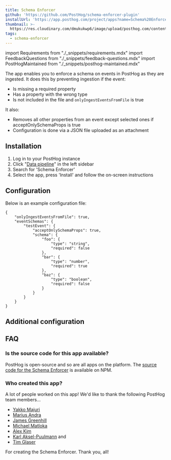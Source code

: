 ```yaml
---
title: Schema Enforcer
github: 'https://github.com/PostHog/schema-enforcer-plugin'
installUrl: 'https://app.posthog.com/project/apps?name=Schema%20Enforcer'
thumbnail: >-
  https://res.cloudinary.com/dmukukwp6/image/upload/posthog.com/contents/cdp/thumbnails/schema-enforcer.png
tags:
  - schema-enforcer
---
```


import Requirements from "./_snippets/requirements.mdx"
import FeedbackQuestions from "./_snippets/feedback-questions.mdx"
import PostHogMaintained from "./_snippets/posthog-maintained.mdx"

The app enables you to enforce a schema on events in PostHog as they are ingested. It does this by preventing ingestion if the event:

-   Is missing a required property
-   Has a property with the wrong type
-   Is not included in the file and `onlyIngestEventsFromFile` is true

It also:

-   Removes all other properties from an event except selected ones if acceptOnlySchemaProps is true
-   Configuration is done via a JSON file uploaded as an attachment

<Requirements />

## Installation

1. Log in to your PostHog instance
2.  Click "[Data pipeline](https://us.posthog.com/apps)" in the left sidebar
3. Search for 'Schema Enforcer'
4. Select the app, press 'Install' and follow the on-screen instructions

## Configuration

Below is an example configuration file:

```
{
    "onlyIngestEventsFromFile": true,
    "eventSchemas": {
        "testEvent": {
            "acceptOnlySchemaProps": true,
            "schema": {
                "foo": {
                    "type": "string",
                    "required": false
                },
                "bar": {
                    "type": "number",
                    "required": true
                },
                "baz": {
                    "type": "boolean",
                    "required": false
                }
            }
        }
    }
}
```

## Additional configuration

<AppParameters />

## FAQ

### Is the source code for this app available?

PostHog is open-source and so are all apps on the platform. The [source code for the Schema Enforcer](https://www.npmjs.com/package/@posthog/schema-enforcer-plugin) is available on NPM.

### Who created this app?

A lot of people worked on this app! We'd like to thank the following PostHog team members...

-   [Yakko Majuri](https://www.npmjs.com/~yakkomajuri)
-   [Marius Andra](https://www.npmjs.com/~mariusandra)
-   [James Greenhill](https://www.npmjs.com/~fuziontech)
-   [Michael Matloka](https://www.npmjs.com/~twixes)
-   [Alex Kim](https://www.npmjs.com/~alexkim205)
-   [Karl Aksel-Puulmann](https://www.npmjs.com/~macobo) and
-   [Tim Glaser](https://www.npmjs.com/~timgl)

For creating the Schema Enforcer. Thank you, all!

<PostHogMaintained />

<FeedbackQuestions />
